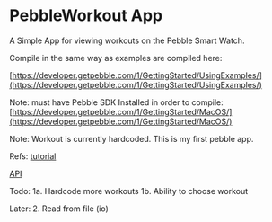 PebbleWorkout App
=================
A Simple App for viewing workouts on the Pebble Smart Watch.




Compile in the same way as examples are compiled here:

[https://developer.getpebble.com/1/GettingStarted/UsingExamples/](https://developer.getpebble.com/1/GettingStarted/UsingExamples/)

Note: must have Pebble SDK Installed in order to compile:
[https://developer.getpebble.com/1/GettingStarted/MacOS/](https://developer.getpebble.com/1/GettingStarted/MacOS/)

Note: Workout is currently hardcoded.
This is my first pebble app.


Refs:
[tutorial](http://www.theregister.co.uk/Print/2013/07/18/how_to_write_apps_for_the_pebble_smartwatch/)

[API](https://developer.getpebble.com/2/api-reference/modules.html)

Todo:
1a. Hardcode more workouts
1b. Ability to choose workout

Later:
2. Read from file (io)